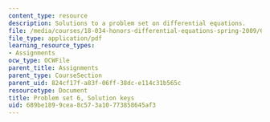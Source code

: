 ```yaml
---
content_type: resource
description: Solutions to a problem set on differential equations.
file: /media/courses/18-034-honors-differential-equations-spring-2009/689be1899cea8c573a10773858645af3_MIT18_034s09_sol_pset06.pdf
file_type: application/pdf
learning_resource_types:
- Assignments
ocw_type: OCWFile
parent_title: Assignments
parent_type: CourseSection
parent_uid: 824cf17f-a83f-06ff-38dc-e114c31b565c
resourcetype: Document
title: Problem set 6, Solution keys
uid: 689be189-9cea-8c57-3a10-773858645af3
---
```

